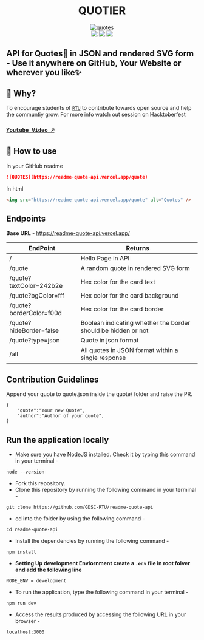 <div align="center"> 
 <h1> QUOTIER </h1>
 <img src="https://quotier.vercel.app/quote" alt="quotes"/>
 <br/>
 <img src="https://img.shields.io/github/package-json/v/GDSC-RTU/quotier-readme-quotes?color=g&label=QUOTIER">
 <img src="https://img.shields.io/npm/v/npm">
 <img src="https://img.shields.io/github/languages/code-size/GDSC-RTU/quotier-readme-quotes?logo=github">
</div>

## API for Quotes📑 in JSON and rendered SVG form - Use it anywhere on GitHub, Your Website or wherever you like✨

## 🤔 Why?
To encourage students of [`RTU`](https://www.rtu.ac.in/index/) to contribute towards open source and help the communtiy grow.
For more info watch out session on Hacktoberfest
### [`Youtube Video 🡕`](https://www.youtube.com/watch?v=W1xXTcPMy8k&ab_channel=GDSCRTU)

## 📃 How to use

In your GitHub readme

```markdown
![QUOTES](https://readme-quote-api.vercel.app/quote)
```

In html

```html
<img src="https://readme-quote-api.vercel.app/quote" alt="Quotes" />
```

## Endpoints

**Base URL** - https://readme-quote-api.vercel.app/

| EndPoint                | Returns                                                       |
| ----------------------- | ------------------------------------------------------------- |
| /                       | Hello Page in API                                             |
| /quote                  | A random quote in rendered SVG form                           |
| /quote?textColor=242b2e | Hex color for the card text                                   |
| /quote?bgColor=fff      | Hex color for the card background                             |
| /quote?borderColor=f00d | Hex color for the card border                                 |
| /quote?hideBorder=false | Boolean indicating whether the border should be hidden or not |
| /quote?type=json        | Quote in json format                                          |
| /all                    | All quotes in JSON format within a single response            |

## Contribution Guidelines

Append your quote to quote.json inside the quote/ folder and raise the PR.

```
{
    "quote":"Your new Quote",
    "author":"Author of your quote",
}
```

## Run the application locally

- Make sure you have NodeJS installed. Check it by typing this command in your terminal -

```
node --version
```

- Fork this repository.
- Clone this repository by running the following command in your terminal -

```
git clone https://github.com/GDSC-RTU/readme-quote-api
```

- cd into the folder by using the following command -

```
cd readme-quote-api
```

- Install the dependencies by running the following command -

```
npm install
```

- **Setting Up development Enviornment create a `.env` file in root folver and add the following line**

```
NODE_ENV = development
```

- To run the application, type the following command in your terminal -

```
npm run dev
```

- Access the results produced by accessing the following URL in your browser -

```
localhost:3000
```
